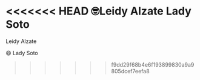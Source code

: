 <<<<<<< HEAD
:nerd_face:Leidy Alzate
Lady Soto
=======
Leidy Alzate 

:smile:  Lady Soto
>>>>>>> f9dd29f68b4e6f193899830a9a9805dcef7eefa8
